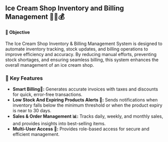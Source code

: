 ## Ice Cream Shop Inventory and Billing Management 🍦🛒💰   

#### 🎯 **Objective**  
The Ice Cream Shop Inventory & Billing Management System is designed to automate inventory tracking, stock updates, and billing operations to improve efficiency and accuracy. By reducing manual efforts, preventing stock shortages, and ensuring seamless billing, this system enhances the overall management of an ice cream shop.  

### 🌟 **Key Features**  

- **Smart Billing🧾:** Generates accurate invoices with taxes and discounts for quick, error-free transactions.  
- **Low Stock And Expiring Products Alerts 🚨:** Sends notifications when inventory falls below the minimum threshold or when the product expiry is near to 30 days.  
- **Sales & Order Management 📊:** Tracks daily, weekly, and monthly sales, and provides insights into best-selling items.  
- **Multi-User Access 🔐:** Provides role-based access for secure and efficient management. 

